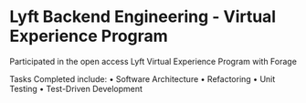 # Lyft Backend Engineering - Virtual Experience Program 

Participated in the open access Lyft Virtual Experience Program with Forage

 Tasks Completed include:
• Software Architecture
• Refactoring
• Unit Testing
• Test-Driven Development
